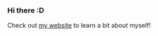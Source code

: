 ### Hi there :D

Check out [my website](https://brandon-joel-gonzalez.github.io/) to learn a bit about myself!
